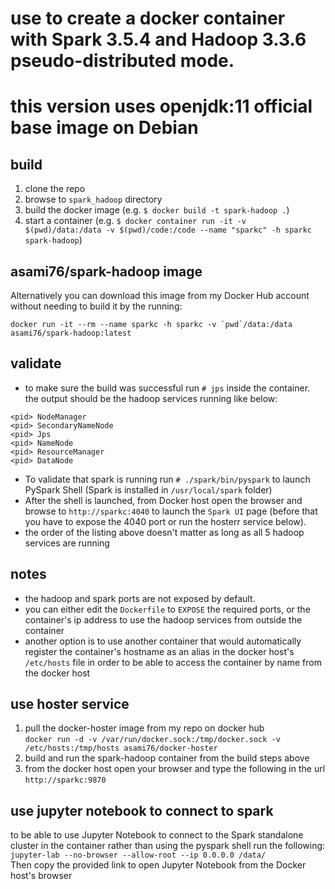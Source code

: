 # use to create a docker container with Spark 3.5.4 and Hadoop 3.3.6 pseudo-distributed mode.
# this version uses openjdk:11 official base image on Debian

## build
1. clone the repo 
2. browse to `spark_hadoop` directory
3. build the docker image (e.g. `$ docker build -t spark-hadoop .`)
4. start a container (e.g. `$ docker container run -it -v $(pwd)/data:/data -v $(pwd)/code:/code --name "sparkc" -h sparkc spark-hadoop`)

## asami76/spark-hadoop image
Alternatively you can download this image from my Docker Hub account without needing to build it by the running:  
```
docker run -it --rm --name sparkc -h sparkc -v `pwd`/data:/data asami76/spark-hadoop:latest
```

## validate
- to make sure the build was successful run `# jps` inside the container. the output should be the hadoop services running like below:
```
<pid> NodeManager
<pid> SecondaryNameNode
<pid> Jps
<pid> NameNode
<pid> ResourceManager
<pid> DataNode
```

- To validate that spark is running run `# ./spark/bin/pyspark` to launch PySpark Shell (Spark is installed in `/usr/local/spark` folder)  
- After the shell is launched, from Docker host open the browser and browse to `http://sparkc:4040` to launch the `Spark UI` page (before that you have to expose the 4040 port or run the hosterr service below).  
- the order of the listing above doesn't matter as long as all 5 hadoop services are running

## notes
- the hadoop and spark ports are not exposed by default.
- you can either edit the `Dockerfile` to `EXPOSE` the required ports, or the container's ip address to use the hadoop services from outside the container
- another option is to use another container that would automatically register the container's hostname as an alias in the docker host's `/etc/hosts` file 
 in order to be able to access the container by name from the docker host

## use hoster service
1. pull the docker-hoster image from my repo on docker hub  
`docker run -d -v /var/run/docker.sock:/tmp/docker.sock -v /etc/hosts:/tmp/hosts asami76/docker-hoster`
2. build and run the spark-hadoop container from the build steps above
3. from the docker host open your browser and type the following in the url `http://sparkc:9870`

## use jupyter notebook to connect to spark
to be able to use Jupyter Notebook to connect to the Spark standalone cluster in the container rather than using the pyspark shell run the following:  
`jupyter-lab --no-browser --allow-root --ip 0.0.0.0 /data/`  
Then copy the provided link to open Jupyter Notebook from the Docker host's browser


